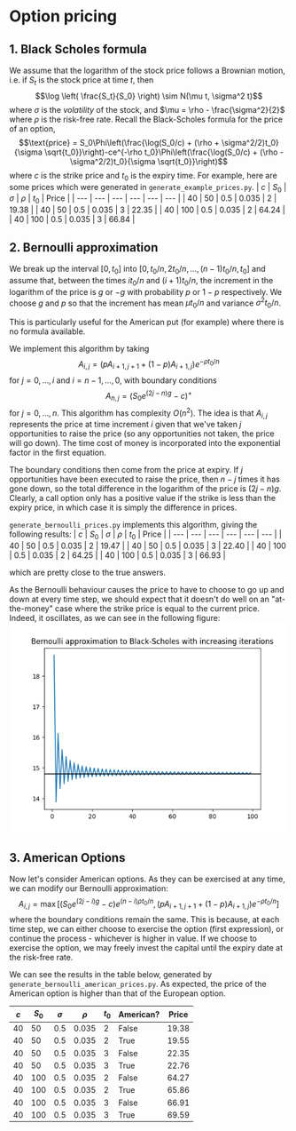 # Option pricing
## 1. Black Scholes formula

We assume that the logarithm of the stock price follows a Brownian motion, i.e. if $S_t$ is the stock price at time $t$, then
$$\log \left( \frac{S_t}{S_0} \right) \sim N(\mu t, \sigma^2 t)$$
where $\sigma$ is the _volatility_ of the stock, and $\mu = \rho - \frac{\sigma^2}{2}$ where $\rho$ is the risk-free rate. Recall the Black-Scholes formula for the price of an option,
$$\text{price} = S_0\Phi\left(\frac{\log(S_0/c) + (\rho + \sigma^2/2)t_0}{\sigma \sqrt{t_0}}\right)-ce^{-\rho t_0}\Phi\left(\frac{\log(S_0/c) + (\rho - \sigma^2/2)t_0}{\sigma \sqrt{t_0}}\right)$$
where $c$ is the strike price and $t_0$ is the expiry time. For example, here are some prices which were generated in `generate_example_prices.py`.
| $c$ | $S_0$ | $\sigma$ | $\rho$ | $t_0$ | Price |
| --- | --- | --- | --- | --- | --- | 
| 40 | 50 | 0.5 | 0.035 | 2 | 19.38 |
| 40 | 50 | 0.5 | 0.035 | 3 | 22.35 |
| 40 | 100 | 0.5 | 0.035 | 2 | 64.24 |
| 40 | 100 | 0.5 | 0.035 | 3 | 66.84 |

## 2. Bernoulli approximation
We break up the interval $[0, t_0]$ into $[0, t_0/n, 2t_0/n, \dots, (n-1)t_0/n, t_0]$ and assume that, between the times $it_0/n$ and $(i+1)t_0/n$, the increment in the logarithm of the price is $g$ or $-g$ with probability $p$ or $1-p$ respectively. We choose $g$ and $p$ so that the increment has mean $\mu t_0 / n$ and variance $\sigma^2 t_0/n$.

This is particularly useful for the American put (for example) where there is no formula available.

We implement this algorithm by taking
$$A_{i,j} = \left(pA_{i+1, j+1} + (1-p)A_{i+1, j}\right)e^{-\rho t_0 / n}$$
for $j=0, \dots, i$ and $i=n-1, \dots, 0$, with boundary conditions
$$A_{n, j} = \left(S_0 e^{(2j-n)g} - c \right)^+$$
for $j=0, \dots, n$. This algorithm has complexity $O(n^2)$. The idea is that $A_{i,j}$ represents the price at time increment $i$ given that we've taken $j$ opportunities to raise the price (so any opportunities not taken, the price will go down). The time cost of money is incorporated into the exponential factor in the first equation.

The boundary conditions then come from the price at expiry. If $j$ opportunities have been executed to raise the price, then $n-j$ times it has gone down, so the total difference in the logarithm of the price is $(2j -n)g$. Clearly, a call option only has a positive value if the strike is less than the expiry price, in which case it is simply the difference in prices.

`generate_bernoulli_prices.py` implements this algorithm, giving the following results:
| $c$ | $S_0$ | $\sigma$ | $\rho$ | $t_0$ | Price |
| --- | --- | --- | --- | --- | --- | 
| 40 | 50 | 0.5 | 0.035 | 2 | 19.47 |
| 40 | 50 | 0.5 | 0.035 | 3 | 22.40 |
| 40 | 100 | 0.5 | 0.035 | 2 | 64.25 |
| 40 | 100 | 0.5 | 0.035 | 3 | 66.93 |

which are pretty close to the true answers.

As the Bernoulli behaviour causes the price to have to choose to go up and down at every time step, we should expect that it doesn't do well on an "at-the-money" case where the strike price is equal to the current price. Indeed, it oscillates, as we can see in the following figure:
![Graph showing Bernoulli approximation to Black-Scholes with increasing iterations](output/at_the_money.png)

## 3. American Options
Now let's consider American options. As they can be exercised at any time, we can modify our Bernoulli approximation:
$$A_{i,j} = \max\left[\left(S_0 e^{(2j-i)g} - c \right)e^{(n-i)\rho t_0/n}, \left(pA_{i+1, j+1} + (1-p)A_{i+1, j}\right)e^{-\rho t_0 / n}\right]$$
where the boundary conditions remain the same. This is because, at each time step, we can either choose to exercise the option (first expression), or continue the process - whichever is higher in value. If we choose to exercise the option, we may freely invest the capital until the expiry date at the risk-free rate.

We can see the results in the table below, generated by `generate_bernoulli_american_prices.py`. As expected, the price of the American option is higher than that of the European option.

| $c$ | $S_0$ | $\sigma$ | $\rho$ | $t_0$ | American? | Price |
| --- | --- | --- | --- | --- | --- | --- |
| 40 | 50 | 0.5 | 0.035 | 2 | False | 19.38 |
| 40 | 50 | 0.5 | 0.035 | 2 | True | 19.55 |
| 40 | 50 | 0.5 | 0.035 | 3 | False | 22.35 |
| 40 | 50 | 0.5 | 0.035 | 3 | True | 22.76 |
| 40 | 100 | 0.5 | 0.035 | 2 | False | 64.27 |
| 40 | 100 | 0.5 | 0.035 | 2 | True | 65.86 |
| 40 | 100 | 0.5 | 0.035 | 3 | False | 66.91 |
| 40 | 100 | 0.5 | 0.035 | 3 | True | 69.59 |